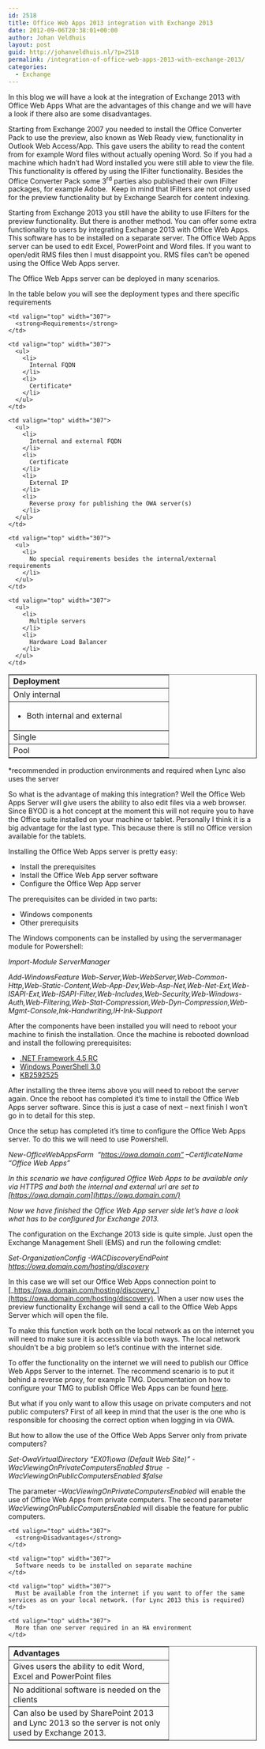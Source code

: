 ```yaml
---
id: 2518
title: Office Web Apps 2013 integration with Exchange 2013
date: 2012-09-06T20:38:01+00:00
author: Johan Veldhuis
layout: post
guid: http://johanveldhuis.nl/?p=2518
permalink: /integration-of-office-web-apps-2013-with-exchange-2013/
categories:
  - Exchange
---
```

In this blog we will have a look at the integration of Exchange 2013 with Office Web Apps What are the advantages of this change and we will have a look if there also are some disadvantages.

Starting from Exchange 2007 you needed to install the Office Converter Pack to use the preview, also known as Web Ready view, functionality in Outlook Web Access/App. This gave users the ability to read the content from for example Word files without actually opening Word. So if you had a machine which hadn’t had Word installed you were still able to view the file. This functionality is offered by using the IFilter functionality. Besides the Office Converter Pack some 3<sup>rd</sup> parties also published their own IFilter packages, for example Adobe.  Keep in mind that IFilters are not only used for the preview functionality but by Exchange Search for content indexing.

Starting from Exchange 2013 you still have the ability to use IFilters for the preview functionality. But there is another method. You can offer some extra functionality to users by integrating Exchange 2013 with Office Web Apps. This software has to be installed on a separate server. The Office Web Apps server can be used to edit Excel, PowerPoint and Word files. If you want to open/edit RMS files then I must disappoint you. RMS files can’t be opened using the Office Web Apps server.

The Office Web Apps server can be deployed in many scenarios.

In the table below you will see the deployment types and there specific requirements

<table border="1" cellspacing="0" cellpadding="0">
  <tr>
    <td valign="top" width="307">
      <strong>Deployment</strong>
    </td>
    
    <td valign="top" width="307">
      <strong>Requirements</strong>
    </td>
  </tr>
  
  <tr>
    <td valign="top" width="307">
      Only internal
    </td>
    
    <td valign="top" width="307">
      <ul>
        <li>
          Internal FQDN
        </li>
        <li>
          Certificate*
        </li>
      </ul>
    </td>
  </tr>
  
  <tr>
    <td valign="top" width="307">
      <ul>
        <li>
          Both internal and external
        </li>
      </ul>
    </td>
    
    <td valign="top" width="307">
      <ul>
        <li>
          Internal and external FQDN
        </li>
        <li>
          Certificate
        </li>
        <li>
          External IP
        </li>
        <li>
          Reverse proxy for publishing the OWA server(s)
        </li>
      </ul>
    </td>
  </tr>
  
  <tr>
    <td valign="top" width="307">
      Single
    </td>
    
    <td valign="top" width="307">
      <ul>
        <li>
          No special requirements besides the internal/external requirements
        </li>
      </ul>
    </td>
  </tr>
  
  <tr>
    <td valign="top" width="307">
      Pool
    </td>
    
    <td valign="top" width="307">
      <ul>
        <li>
          Multiple servers
        </li>
        <li>
          Hardware Load Balancer
        </li>
      </ul>
    </td>
  </tr>
</table>

*recommended in production environments and required when Lync also uses the server

So what is the advantage of making this integration? Well the Office Web Apps Server will give users the ability to also edit files via a web browser. Since BYOD is a hot concept at the moment this will not require you to have the Office suite installed on your machine or tablet. Personally I think it is a big advantage for the last type. This because there is still no Office version available for the tablets.

Installing the Office Web Apps server is pretty easy:

  * Install the prerequisites
  * Install the Office Web App server software
  * Configure the Office Wep App server

The prerequisites can be divided in two parts:

  * Windows components
  * Other prerequisits

The Windows components can be installed by using the servermanager module for Powershell:

_Import-Module ServerManager_

_Add-WindowsFeature Web-Server,Web-WebServer,Web-Common-Http,Web-Static-Content,Web-App-Dev,Web-Asp-Net,Web-Net-Ext,Web-ISAPI-Ext,Web-ISAPI-Filter,Web-Includes,Web-Security,Web-Windows-Auth,Web-Filtering,Web-Stat-Compression,Web-Dyn-Compression,Web-Mgmt-Console,Ink-Handwriting,IH-Ink-Support_

After the components have been installed you will need to reboot your machine to finish the installation. Once the machine is rebooted download and install the following prerequisites:

  * <a href="http://www.microsoft.com/en-us/download/details.aspx?id=29909" target="_blank">.NET Framework 4.5 RC</a>
  * <a href="http://www.microsoft.com/en-us/download/details.aspx?id=29939" target="_blank">Windows PowerShell 3.0</a>
  * <a href="http://www.microsoft.com/en-us/download/details.aspx?displaylang=en&id=27929" target="_blank">KB2592525</a>

After installing the three items above you will need to reboot the server again. Once the reboot has completed it’s time to install the Office Web Apps server software. Since this is just a case of next – next finish I won’t go in to detail for this step.

Once the setup has completed it’s time to configure the Office Web Apps server. To do this we will need to use Powershell.

_New-OfficeWebAppsFarm  “https://owa.domain.com” –CertificateName “Office Web Apps”_

_In this scenario we have configured Office Web Apps to be available only via HTTPS and both the internal and external url are set to [https://owa.domain.com](https://owa.domain.com/)_

_Now we have finished the Office Web App server side let’s have a look what has to be configured for Exchange 2013._

The configuration on the Exchange 2013 side is quite simple. Just open the Exchange Management Shell (EMS) and run the following cmdlet:

_Set-OrganizationConfig -WACDiscoveryEndPoint https://owa.domain.com/hosting/discovery_

In this case we will set our Office Web Apps connection point to [_https://owa.domain.com/hosting/discovery_](https://owa.domain.com/hosting/discovery). When a user now uses the preview functionality Exchange will send a call to the Office Web Apps Server which will open the file.

To make this function work both on the local network as on the internet you will need to make sure it is accessible via both ways. The local network shouldn’t be a big problem so let’s continue with the internet side.

To offer the functionality on the internet we will need to publish our Office Web Apps Server to the internet. The recommend scenario is to put it behind a reverse proxy, for example TMG. Documentation on how to configure your TMG to publish Office Web Apps can be found [here](http://technet.microsoft.com/en-us/library/jj204665(v=ocs.15).aspx).

But what if you only want to allow this usage on private computers and not public computers? First of all keep in mind that the user is the one who is responsible for choosing the correct option when logging in via OWA.

But how to allow the use of the Office Web Apps Server only from private computers?

_Set-OwaVirtualDirectory &#8220;EX01\owa (Default Web Site)&#8221; -WacViewingOnPrivateComputersEnabled $true  -WacViewingOnPublicComputersEnabled $false_

The parameter _–WacViewingOnPrivateComputersEnabled_ will enable the use of Office Web Apps from private computers. The second parameter _WacViewingOnPublicComputersEnabled_ will disable the feature for public computers.

<table border="1" cellspacing="0" cellpadding="0">
  <tr>
    <td valign="top" width="307">
      <strong>Advantages</strong>
    </td>
    
    <td valign="top" width="307">
      <strong>Disadvantages</strong>
    </td>
  </tr>
  
  <tr>
    <td valign="top" width="307">
      Gives users the ability to edit Word, Excel and PowerPoint files
    </td>
    
    <td valign="top" width="307">
      Software needs to be installed on separate machine
    </td>
  </tr>
  
  <tr>
    <td valign="top" width="307">
      No additional software is needed on the clients
    </td>
    
    <td valign="top" width="307">
      Must be available from the internet if you want to offer the same services as on your local network. (for Lync 2013 this is required)
    </td>
  </tr>
  
  <tr>
    <td valign="top" width="307">
      Can also be used by SharePoint 2013 and Lync 2013 so the server is not only used by Exchange 2013.
    </td>
    
    <td valign="top" width="307">
      More than one server required in an HA environment
    </td>
  </tr>
</table>

<div id="UMS_TOOLTIP" style="z-index: 2147483647; position: absolute; display: none; background: none transparent scroll repeat 0% 0%; cursor: pointer;">
  <img id="ums_img_tooltip" class="UMSRatingIcon" alt="" />
</div>